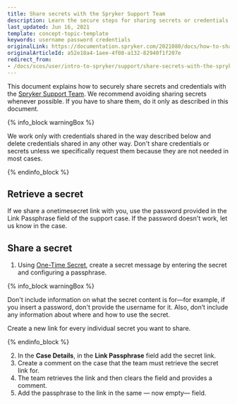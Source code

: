 ```yaml
---
title: Share secrets with the Spryker Support Team
description: Learn the secure steps for sharing secrets or credentials with the Spryker Support Team, ensuring sensitive information is handled safely and appropriately.
last_updated: Jun 16, 2021
template: concept-topic-template
keywords: username password credentials
originalLink: https://documentation.spryker.com/2021080/docs/how-to-share-secrets-with-the-spryker-support-team
originalArticleId: a52e18a4-1aee-4f08-a132-82940f1f207e
redirect_from:
- /docs/scos/user/intro-to-spryker/support/share-secrets-with-the-spryker-support-team.html
---
```


This document explains how to securely share secrets and credentials with the [Spryker Support Team](/docs/about/all/support/getting-support.html). We recommend avoiding sharing secrets whenever possible. If you have to share them, do it only as described in this document.

{% info_block warningBox %}

We work only with credentials shared in the way described below and delete credentials shared in any other way. Don't share credentials or secrets unless we specifically request them because they are not needed in most cases.

{% endinfo_block %}

## Retrieve a secret
If we share a onetimesecret link with you, use the password provided in the Link Passphrase field of the support case. If the password doesn't work, let us know in the case.

## Share a secret

1. Using [One-Time Secret](https://onetimesecret.com/), create a secret message by entering the secret and configuring a passphrase.

{% info_block warningBox %}

Don't include information on what the secret content is for—for example, if you insert a password, don't provide the username for it. Also, don’t include any information about where and how to use the secret.

Create a new link for every individual secret you want to share.

{% endinfo_block %}

2. In the **Case Details**, in the **Link Passphrase** field add the secret link.
3. Create a comment on the case that the team must retrieve the secret link for.
3. The team retrieves the link and then clears the field and provides a comment.
4. Add the passphrase to the link in the same — now empty— field.

